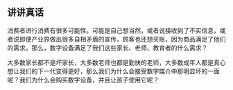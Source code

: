 ## 讲讲真话

  消费者进行消费有很多可能性。可能是自己想当然，或者说接收到了不实信息，或者说即便产业界做出很多自相矛盾的宣传，顾客也还想买账，因为商品满足了他们的需求。那么，数字设备满足了我们这些家长、老师、教育者的什么需求？

  大多数家长都不是坏家长，大多数老师也都是勤快的老师，大多数成年人都是真心想让我们的下一代变得更好，那么我们为什么会接受数字媒介中那明显坏的一面呢？我们为什么会购买数字设备，并且让孩子使用它呢？